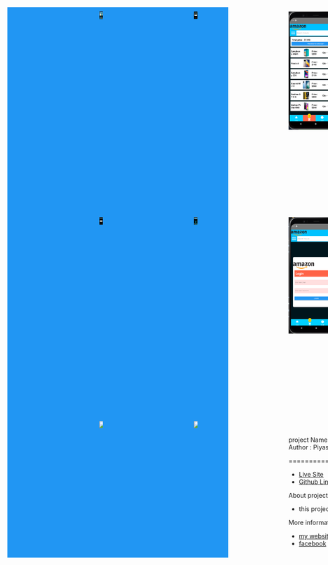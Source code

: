 <div style="display: grid;
  grid-template-columns: auto auto auto auto;
  grid-gap: 200px;
  background-color: #2196F3;
  padding: 10px"> 
 
<img style="width:50%" src="mobileapp1.png"/>
<img style="width:50%" src="mobileapp2.png"/>
<img style="width:50%" src="mobileapp3.png"/>
<img style="width:50%" src="mobileapp4.png"/>
<img style="width:50%" src="mobileapp5.png"/>
<img style="width:50%" src="mobileapp6.png"/>
<img style="width:50%" src="mobileapp7.png"/>
<img style="width:50%" src="mobileapp8.png"/>
<img style="width:50%" src="mobileapp9.png"/>
<img style="width:50%" src="mobileapp10.png"/>
<img style="width:50%" src="mobileapp11.png"/>

 <div>
 

<br/>
<br/>
project Name : electronic Shop App
Author : Piyas Talukder

===========================

- [Live Site](https://go-riders-67527.web.app/)
- [Github Link](https://github.com/Porgramming-Hero-web-course/react-auth-piyas1234)
 

About project:
 
- this project is about ride place 


More information:
- [my website ](http://piyass.com)
- [facebook](https://web.facebook.com/piyastalukderr/)


